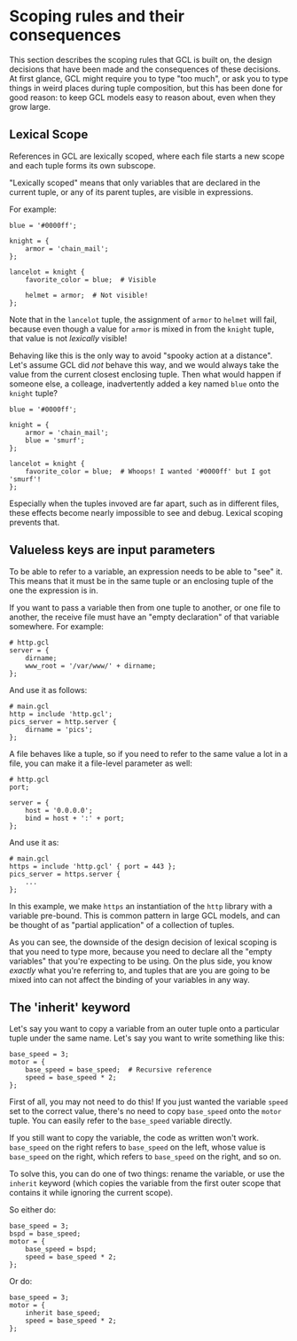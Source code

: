 Scoping rules and their consequences
====================================

This section describes the scoping rules that GCL is built on, the design decisions that have been
made and the consequences of these decisions. At first glance, GCL might require you to type "too
much", or ask you to type things in weird places during tuple composition, but this has been done
for good reason: to keep GCL models easy to reason about, even when they grow large.

Lexical Scope
-------------

References in GCL are lexically scoped, where each file starts a new scope and each tuple forms its
own subscope.

"Lexically scoped" means that only variables that are declared in the current tuple, or any of
its parent tuples, are visible in expressions.

For example:

    blue = '#0000ff';

    knight = {
        armor = 'chain_mail';
    };

    lancelot = knight {
        favorite_color = blue;  # Visible

        helmet = armor;  # Not visible!
    };
  
Note that in the `lancelot` tuple, the assignment of `armor` to `helmet` will fail, because even
though a value for `armor` is mixed in from the `knight` tuple, that value is not _lexically_
visible!

Behaving like this is the only way to avoid "spooky action at a distance". Let's assume GCL
did _not_ behave this way, and we would always take the value from the current closest enclosing
tuple. Then what would happen if someone else, a colleage, inadvertently added a key named `blue`
onto the `knight` tuple?

    blue = '#0000ff';

    knight = {
        armor = 'chain_mail';
        blue = 'smurf';
    };

    lancelot = knight {
        favorite_color = blue;  # Whoops! I wanted '#0000ff' but I got 'smurf'!
    };

Especially when the tuples invoved are far apart, such as in different files, these effects become
nearly impossible to see and debug. Lexical scoping prevents that.

Valueless keys are input parameters
-----------------------------------

To be able to refer to a variable, an expression needs to be able to "see" it.
This means that it must be in the same tuple or an enclosing tuple of the one
the expression is in.

If you want to pass a variable then from one tuple to another, or one file to another, the receive
file must have an "empty declaration" of that variable somewhere. For example:

    # http.gcl
    server = {
        dirname;
        www_root = '/var/www/' + dirname;
    };

And use it as follows:

    # main.gcl
    http = include 'http.gcl';
    pics_server = http.server {
        dirname = 'pics';
    };

A file behaves like a tuple, so if you need to refer to the same value a lot in
a file, you can make it a file-level parameter as well:

    # http.gcl
    port;

    server = {
        host = '0.0.0.0';
        bind = host + ':' + port;
    };

And use it as:

    # main.gcl
    https = include 'http.gcl' { port = 443 };
    pics_server = https.server {
        ...
    };

In this example, we make `https` an instantiation of the `http` library with a variable pre-bound.
This is common pattern in large GCL models, and can be thought of as "partial application" of a
collection of tuples.

As you can see, the downside of the design decision of lexical scoping is that you need to type
more, because you need to declare all the "empty variables" that you're expecting to be using. On
the plus side, you know *exactly* what you're referring to, and tuples that are you are going to be
mixed into can not affect the binding of your variables in any way.

The 'inherit' keyword
---------------------

Let's say you want to copy a variable from an outer tuple onto a particular
tuple under the same name. Let's say you want to write something like this:

    base_speed = 3;
    motor = {
        base_speed = base_speed;  # Recursive reference
        speed = base_speed * 2;
    };

First of all, you may not need to do this! If you just wanted the variable
`speed` set to the correct value, there's no need to copy `base_speed` onto the
`motor` tuple. You can easily refer to the `base_speed` variable directly.

If you still want to copy the variable, the code as written won't work.
`base_speed` on the right refers to `base_speed` on the left, whose value is
`base_speed` on the right, which refers to `base_speed` on the right, and so on.

To solve this, you can do one of two things: rename the variable, or use the
`inherit` keyword (which copies the variable from the first outer scope that
contains it while ignoring the current scope).

So either do:

    base_speed = 3;
    bspd = base_speed;
    motor = {
        base_speed = bspd;
        speed = base_speed * 2;
    };

Or do:

    base_speed = 3;
    motor = {
        inherit base_speed;
        speed = base_speed * 2;
    };

